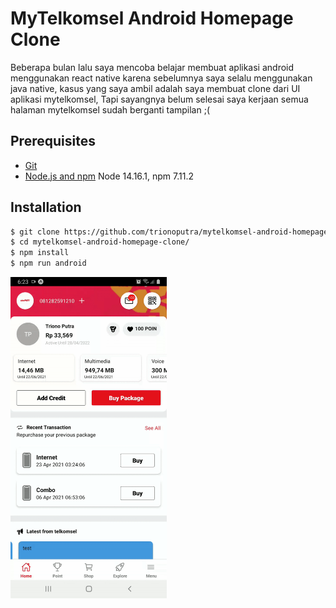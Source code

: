 # MyTelkomsel Android Homepage Clone

Beberapa bulan lalu saya mencoba belajar membuat aplikasi android menggunakan react native karena sebelumnya saya selalu menggunakan java native, kasus yang saya ambil adalah saya membuat clone dari UI aplikasi mytelkomsel, Tapi sayangnya belum selesai saya kerjaan semua halaman mytelkomsel sudah berganti tampilan ;(

## Prerequisites

- [Git](https://git-scm.com/)
- [Node.js and npm](nodejs.org) Node 14.16.1, npm 7.11.2


## Installation
```sh
$ git clone https://github.com/trionoputra/mytelkomsel-android-homepage-clone.git
$ cd mytelkomsel-android-homepage-clone/
$ npm install
$ npm run android
```
<img src="page.gif" width="250" alt="Mytelkomsel preview"></img>
